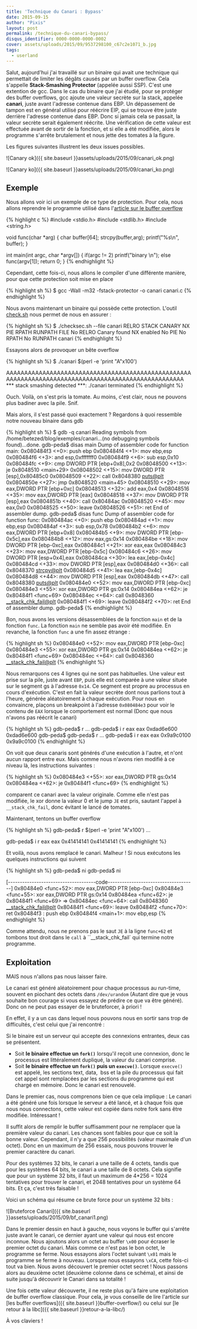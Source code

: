 ```yaml
---
title: 'Technique du Canari : Bypass'
date: 2015-09-15
author: "Pixis"
layout: post
permalink: /technique-du-canari-bypass/
disqus_identifier: 0000-0000-0000-0002
cover: assets/uploads/2015/09/9537298100_c67c2e1071_b.jpg
tags:
  - userland
---
```


Salut, aujourd'hui j'ai travaillé sur un binaire qui avait une technique qui permettait de limiter les dégâts causés par un buffer overflow. Cela s'appelle **Stack-Smashing Protector** (appelée aussi SSP). C'est une extention de gcc. Dans le cas du binaire que j'ai étudié, pour se protéger des buffer overflows, gcc ajoute une valeur secrète sur la stack, appelée **canari**, juste avant l'adresse contenue dans EBP. Un dépassement de tampon est en général utilisé pour réécrire EIP, qui se trouve être juste derrière l'adresse contenue dans EBP. Donc si jamais cela se passait, la valeur secrète serait également réécrite. Une vérification de cette valeur est effectuée avant de sortir de la fonction, et si elle a été modifiée, alors le programme s'arrête brutalement et nous jette des tomates à la figure.

<!--more-->

Les figures suivantes illustrent les deux issues possibles.


![Canary ok]({{ site.baseurl }}assets/uploads/2015/09/canari_ok.png)

![Canary ko]({{ site.baseurl }}assets/uploads/2015/09/canari_ko.png)


## Exemple

Nous allons voir ici un exemple de ce type de protection. Pour cela, nous allons reprendre le programme utilisé dans l'[article sur le buffer overflow](../buffer-overflow/)

{% highlight c %}
#include <stdio.h>
#include <stdlib.h>
#include <string.h>

void func(char *arg)
{
    char buffer[64];
    strcpy(buffer,arg);
    printf("%s\n", buffer);
}

int main(int argc, char *argv[])
{
    if(argc != 2) printf("binary \n");
    else func(argv[1]);
    return 0;
}
{% endhighlight %}

Cependant, cette fois-ci, nous allons le compiler d'une différente manière, pour que cette protection soit mise en place

{% highlight sh %}
$ gcc -Wall -m32 -fstack-protector -o canari canari.c
{% endhighlight %}

Nous avons maintenant un binaire qui possède cette protection. L'outil [check.sh](http://www.trapkit.de/tools/checksec.sh) nous permet de nous en assurer :

{% highlight sh %}
$ ./checksec.sh --file canari
RELRO      STACK CANARY   NX           PIE      RPATH      RUNPATH      FILE
No RELRO   Canary found   NX enabled   No PIE   No RPATH   No RUNPATH   canari
{% endhighlight %}

Essayons alors de provoquer un bête overflow

{% highlight sh %}
$ ./canari $(perl -e 'print "A"x100')

AAAAAAAAAAAAAAAAAAAAAAAAAAAAAAAAAAAAAAAAAAAAAAAAAAAAAAAAAAAAAAAAAAAAAAAAAAAAAAAAAAAAAAAAAAAAAAAAAAAA
*** stack smashing detected ***: ./canari terminated
{% endhighlight %}

Ouch. Voilà, on s'est pris la tomate. Au moins, c'est clair, nous ne pouvons plus badiner avec la pile. Snif.

Mais alors, il s'est passé quoi exactement ? Regardons à quoi ressemble notre nouveau binaire dans gdb

{% highlight sh %}
$ gdb -q canari
Reading symbols from /home/betezed/blog/exemples/canari...(no debugging symbols found)...done.
gdb-peda$ disas main
Dump of assembler code for function main:
 0x080484f3 <+0>:  push ebp
 0x080484f4 <+1>:  mov ebp,esp
 0x080484f6 <+3>:  and esp,0xfffffff0
 0x080484f9 <+6>:  sub esp,0x10
 0x080484fc <+9>:  cmp DWORD PTR [ebp+0x8],0x2
 0x08048500 <+13>: je 0x8048510 <main+29>
 0x08048502 <+15>: mov DWORD PTR [esp],0x80485c0
 0x08048509 <+22>: call 0x8048380 <puts@plt>
 0x0804850e <+27>: jmp 0x8048520 <main+45>
 0x08048510 <+29>: mov eax,DWORD PTR [ebp+0xc]
 0x08048513 <+32>: add eax,0x4
 0x08048516 <+35>: mov eax,DWORD PTR [eax]
 0x08048518 <+37>: mov DWORD PTR [esp],eax
 0x0804851b <+40>: call 0x80484ac 
 0x08048520 <+45>: mov eax,0x0
 0x08048525 <+50>: leave 
 0x08048526 <+51>: ret 
End of assembler dump.
gdb-peda$ disas func
Dump of assembler code for function func:
 0x080484ac <+0>:  push ebp
 0x080484ad <+1>:  mov ebp,esp
 0x080484af <+3>:  sub esp,0x78
 0x080484b2 <+6>:  mov eax,DWORD PTR [ebp+0x8]
 0x080484b5 <+9>:  mov DWORD PTR [ebp-0x5c],eax
 0x080484b8 <+12>: mov eax,gs:0x14
 0x080484be <+18>: mov DWORD PTR [ebp-0xc],eax
 0x080484c1 <+21>: xor eax,eax
 0x080484c3 <+23>: mov eax,DWORD PTR [ebp-0x5c]
 0x080484c6 <+26>: mov DWORD PTR [esp+0x4],eax
 0x080484ca <+30>: lea eax,[ebp-0x4c]
 0x080484cd <+33>: mov DWORD PTR [esp],eax
 0x080484d0 <+36>: call 0x8048370 <strcpy@plt>
 0x080484d5 <+41>: lea eax,[ebp-0x4c]
 0x080484d8 <+44>: mov DWORD PTR [esp],eax
 0x080484db <+47>: call 0x8048380 <puts@plt>
 0x080484e0 <+52>: mov eax,DWORD PTR [ebp-0xc]
 0x080484e3 <+55>: xor eax,DWORD PTR gs:0x14
 0x080484ea <+62>: je 0x80484f1 <func+69>
 0x080484ec <+64>: call 0x8048360 <__stack_chk_fail@plt>
 0x080484f1 <+69>: leave 
 0x080484f2 <+70>: ret 
End of assembler dump.
gdb-peda$ 
{% endhighlight %}

Bon, nous avons les versions désassemblées de la fonction `main` et de la fonction `func`. La fonction `main` ne semble pas avoir été modifiée. En revanche, la fonction `func` a une fin assez étrange :

{% highlight sh %}
0x080484e0 <+52>: mov eax,DWORD PTR [ebp-0xc]
0x080484e3 <+55>: xor eax,DWORD PTR gs:0x14
0x080484ea <+62>: je 0x80484f1 <func+69>
0x080484ec <+64>: call 0x8048360 <__stack_chk_fail@plt>
{% endhighlight %}

Nous remarquons ces 4 lignes qui ne sont pas habituelles. Une valeur est prise sur la pile, juste avant `EBP`, puis elle est comparée à une valeur située sur le segment gs à l'adresse `0x14`. Ce segment est propre au processus en cours d'exécution. C'est en fait la valeur secrète dont nous parlions tout à l'heure, générée aléatoirement à chaque exécution. Pour nous en convaincre, plaçons un breakpoint à l'adresse `0x080484e3` pour voir le contenu de `EAX` lorsque le comportement est normal (Donc que nous n'avons pas réécrit le canari)

{% highlight sh %}
gdb-peda$ r
...
gdb-peda$ i r eax
eax 0xdad6e600 0xdad6e600
gdb-peda$ 
gdb-peda$ r
...
gdb-peda$ i r eax
eax 0x9a9c0100 0x9a9c0100
{% endhighlight %}

On voit que deux canaris sont générés d'une exécution à l'autre, et n'ont aucun rapport entre eux. Mais comme nous n'avons rien modifié à ce niveau là, les instructions suivantes :

{% highlight sh %}
0x080484e3 <+55>: xor eax,DWORD PTR gs:0x14
 0x080484ea <+62>: je 0x80484f1 <func+69>
{% endhighlight %}

comparent ce canari avec la valeur originale. Comme elle n'est pas modifiée, le xor donne la valeur 0 et le jump `JE` est pris, sautant l'appel à `__stack_chk_fail`, donc évitant le lancé de tomates.

Maintenant, tentons un buffer overflow

{% highlight sh %}
gdb-peda$ r $(perl -e 'print "A"x100')
...

gdb-peda$ i r eax
eax 0x41414141 0x41414141
{% endhighlight %}

Et voilà, nous avons remplacé le canari. Malheur ! Si nous exécutons les quelques instructions qui suivent

{% highlight sh %}
gdb-peda$ ni
gdb-peda$ ni

[-------------------------------------code-------------------------------------]
   0x80484e0 <func+52>: mov eax,DWORD PTR [ebp-0xc]
   0x80484e3 <func+55>: xor eax,DWORD PTR gs:0x14
   0x80484ea <func+62>: je 0x80484f1 <func+69>
=> 0x80484ec <func+64>: call 0x8048360 <__stack_chk_fail@plt>
   0x80484f1 <func+69>: leave 
   0x80484f2 <func+70>: ret 
   0x80484f3 :    push ebp
   0x80484f4 <main+1>:  mov ebp,esp
{% endhighlight %}

Comme attendu, nous ne prenons pas le saut `JE` à la ligne `func+62` et tombons tout droit dans le `call` à ``__stack_chk_fail` qui termine notre programme.

## Exploitation

MAIS nous n'allons pas nous laisser faire.

Le canari est généré aléatoirement pour chaque processus au run-time, souvent en piochant des octets dans `/dev/urandom` (Autant dire que je vous souhaite bon courage si vous essayez de prédire ce que va être généré). Donc on ne peut pas essayer de le bruteforcer, à priori !

En effet, il y a un cas dans lequel nous pouvons nous en sortir sans trop de difficultés, c'est celui que j'ai rencontré :

Si le binaire est un serveur qui accepte des connexions entrantes, deux cas se présentent.

  * Soit **le binaire effectue un `fork()`** lorsqu'il reçoit une connexion, donc le processus est littéralement dupliqué, la valeur du canari comprise.
  * Soit **le binaire effectue un `fork()` puis un `execve()`**. Lorsque `execve()` est appelé, les sections text, data,  bss et la pile du processus qui fait cet appel sont remplacées par les sections du programme qui est chargé en mémoire. Donc le canari est renouvelé.

Dans le premier cas, nous comprenons bien ce que cela implique : Le canari a été généré une fois lorsque le serveur a été lancé, et à chaque fois que nous nous connectons, cette valeur est copiée dans notre fork sans être modifiée. Intéressant !

Il suffit alors de remplir le buffer suffisamment pour ne remplacer que la première valeur du canari. Les chances sont faibles pour que ce soit la bonne valeur. Cependant, il n'y a que 256 possibilités (valeur maximale d'un octet). Donc en un maximum de 256 essais, nous pouvons trouver le premier caractère du canari.

Pour des systèmes 32 bits, le canari a une taille de 4 octets, tandis que pour les systèmes 64 bits, le canari a une taille de 8 octets. Cela signifie que pour un système 32 bits, il faut un maximum de 4*256 = 1024 tentatives pour trouver le canari, et 2048 tentatives pour un système 64 bits. Et ça, c'est très faisable !

Voici un schéma qui résume ce brute force pour un système 32 bits :

![Bruteforce Canari]({{ site.baseurl }}assets/uploads/2015/09/bf_canari1.png)

Dans le premier dessin en haut à gauche, nous voyons le buffer qui s'arrête juste avant le canari, ce dernier ayant une valeur qui nous est encore inconnue. Nous ajoutons alors un octet au buffer `\x00` pour écraser le premier octet du canari. Mais comme ce n'est pas le bon octet, le programme se ferme. Nous essayons alors l'octet suivant `\x01` mais le programme se ferme à nouveau. Lorsque nous essayons `\xCA`, cette fois-ci tout va bien. Nous avons découvert le premier octet secret ! Nous passons alors au deuxième octet (deuxième colonne dans ce schéma), et ainsi de suite jusqu'à découvrir le Canari dans sa totalité !

Une fois cette valeur découverte, il ne reste plus qu'à faire une exploitation de buffer overflow classique. Pour cela, je vous conseille de lire l'article sur [les buffer overflows]({{ site.baseurl }}buffer-overflow/) ou celui sur [le retour à la libc]({{ site.baseurl }}retour-a-la-libc/)

À vos claviers !